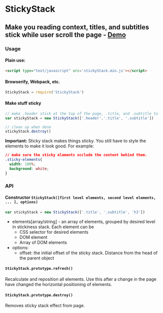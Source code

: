 StickyStack
=============
## Make you reading context, titles, and subtitles stick while user scroll the page - [Demo](http://alexpusch.github.io/StickyStack)

### Usage

#### Plain use:

```html
<script type="text/javascript" src='stickyStack.min.js'></script>
```

#### Browserify, Webpack, etc.
```js
StickyStack = require('StickyStack')
```

#### Make stuff sticky
```js
// make .header stick at the top of the page, .title, and .subtitle to follow
var stickyStack = new StickyStack(['.header','.title', '.subtitle'])
```
```js
// clean up when done
stickyStack.destroy()
```

**Important:**
Sticky stack makes things sticky. You still have to style the elements to make it look good.
For example:
```css
// make sure the sticky elements occlude the content behind them.
.sticky-elements{
  width: 100%;
  background: white;
}
```

### API
#### Constructor ```StickyStack([first level elements, second level elements, ... ], options)```
```js
var stickyStack = new StickyStack(['.title', '.subtitle', 'h3'])
```
* elements[array/string] - an array of elements, grouped by desired level in stickiness stack. Each element can be
  * CSS selector for desired elements
  * DOM element
  * Array of DOM elements
* options:
  * offset: the initial offset of the sticky stack. Distance from the head of the parent object

#### ```StickyStack.prototype.refresh()```
Recalculate and reposition all elements. Use this after a change in the page have changed the horizontal positioning of elements.

#### ```StickyStack.prototype.destroy()```
Removes sticky stack effect from page.

